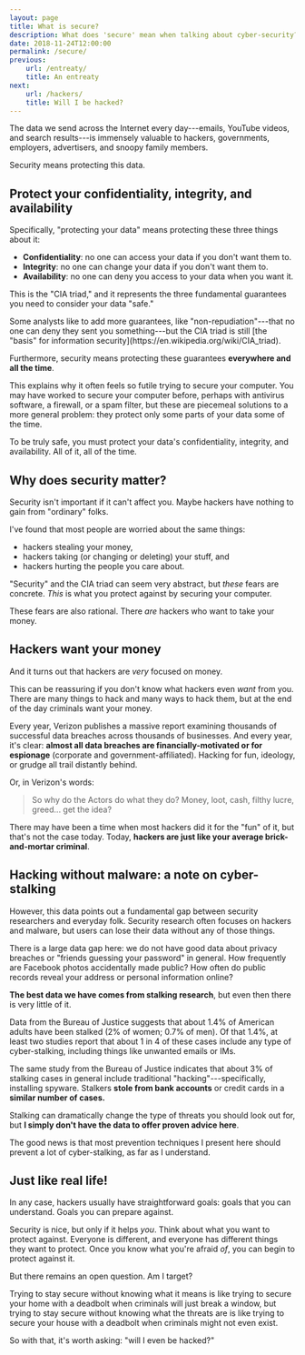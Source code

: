 ```yaml
---
layout: page
title: What is secure?
description: What does 'secure' mean when talking about cyber-security?
date: 2018-11-24T12:00:00
permalink: /secure/
previous:
    url: /entreaty/
    title: An entreaty
next:
    url: /hackers/
    title: Will I be hacked?
---
```


The data we send across the Internet every day---emails, YouTube videos, and search results---is immensely valuable to hackers, governments, employers, advertisers, and snoopy family members.

Security means protecting this data.

## Protect your confidentiality, integrity, and availability

Specifically, "protecting your data" means protecting these three things about it:

* **Confidentiality**: no one can access your data if you don't want them to.
* **Integrity**: no one can change your data if you don't want them to.
* **Availability**: no one can deny you access to your data when you want it.

This is the "CIA triad," and it represents the three fundamental guarantees you need to consider your data "safe."

<aside class="sidenote">
Some analysts like to add more guarantees, like "non-repudiation"---that no one can deny they sent you something---but the CIA triad is still [the "basis" for information security](https://en.wikipedia.org/wiki/CIA_triad).
</aside>

Furthermore, security means protecting these guarantees **everywhere and all the time**.

This explains why it often feels so futile trying to secure your computer. You may have worked to secure your computer before, perhaps with antivirus software, a firewall, or a spam filter, but these are piecemeal solutions to a more general problem: they protect only some parts of your data some of the time.

To be truly safe, you must protect your data's confidentiality, integrity, and availability. All of it, all of the time.

## Why does security matter?

Security isn't important if it can't affect you. Maybe hackers have nothing to gain from "ordinary" folks.

I've found that most people are worried about the same things<!-- TODO cite folk models -->:

* hackers stealing your money,
* hackers taking (or changing or deleting) your stuff, and
* hackers hurting the people you care about.

"Security" and the CIA triad can seem very abstract, but *these* fears are concrete. *This* is what you protect against by securing your computer.

These fears are also rational. There *are* hackers who want to take your money.

## Hackers want your money

And it turns out that hackers are *very* focused on money.

This can be reassuring if you don't know what hackers even *want* from you. There are many things to hack and many ways to hack them, but at the end of the day criminals want your money.

Every year, Verizon publishes a massive report examining thousands of successful data breaches across thousands of businesses<!-- TODO cite -->. And every year, it's clear: **almost all data breaches are financially-motivated or for espionage** (corporate and government-affiliated). Hacking for fun, ideology, or grudge all trail distantly behind<!-- TODO cite -->.

<aside class="sidenote">
Or, in Verizon's words:

> So why do the Actors do what they do? Money, loot, cash, filthy lucre,
greed... get the idea?
</aside>

There may have been a time when most hackers did it for the "fun" of it, but that's not the case today. Today, **hackers are just like your average brick-and-mortar criminal**.

## Hacking without malware: a note on cyber-stalking

However, this data points out a fundamental gap between security researchers and everyday folk. Security research often focuses on hackers and malware, but users can lose their data without any of those things.

There is a large data gap here: we do not have good data about privacy breaches or "friends guessing your password" in general. How frequently are Facebook photos accidentally made public? How often do public records reveal your address or personal information online?

 **The best data we have comes from stalking research**, but even then there is very little of it.
 
 Data from the Bureau of Justice suggests that about 1.4% of American adults have been stalked (2% of women; 0.7% of men). Of that 1.4%, at least two studies report that about 1 in 4 of these cases include any type of cyber-stalking, including things like unwanted emails or IMs.

The same study from the Bureau of Justice indicates that about 3% of stalking cases in general include traditional "hacking"---specifically, installing spyware. Stalkers **stole from bank accounts** or credit cards in a **similar number of cases.**

Stalking can dramatically change the type of threats you should look out for, but **I simply don't have the data to offer proven advice here**.

The good news is that most prevention techniques I present here should prevent a lot of cyber-stalking, as far as I understand.

## Just like real life!

In any case, hackers usually have straightforward goals: goals that you can understand. Goals you can prepare against.

Security is nice, but only if it helps *you*. Think about what you want to protect against. Everyone is different, and everyone has different things they want to protect. Once you know what you're afraid *of*, you can begin to protect against it.

But there remains an open question. Am I target?

Trying to stay secure without knowing what it means is like trying to secure your home with a deadbolt when criminals will just break a window, but trying to stay secure without knowing what the threats are is like trying to secure your house with a deadbolt when criminals might not even exist.

So with that, it's worth asking: "will I even be hacked?"